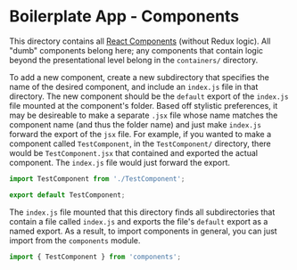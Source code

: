 # Boilerplate App - Components

This directory contains all [React Components][component] (without Redux logic).
All "dumb" components belong here; any components that contain logic beyond the
presentational level belong in the `containers/` directory.

To add a new component, create a new subdirectory that specifies the name of the
desired component, and include an `index.js` file in that directory. The new
component should be the `default` export of the `index.js` file mounted at the
component's folder. Based off stylistic preferences, it may be desireable to
make a separate `.jsx` file whose name matches the component name (and thus the
folder name) and just make `index.js` forward the export of the `jsx` file. For
example, if you wanted to make a component called `TestComponent`, in the
`TestComponent/` directory, there would be `TestComponent.jsx` that contained
and exported the actual component. The `index.js` file would just forward the
export.

```javascript
import TestComponent from './TestComponent';

export default TestComponent;
```

The `index.js` file mounted that this directory finds all subdirectories that
contain a file called `index.js` and exports the file's `default` export as a
named export. As a result, to import components in general, you can just import
from the `components` module.

```javascript
import { TestComponent } from 'components';
```

[component]: <https://facebook.github.io/react/docs/react-component.html>
